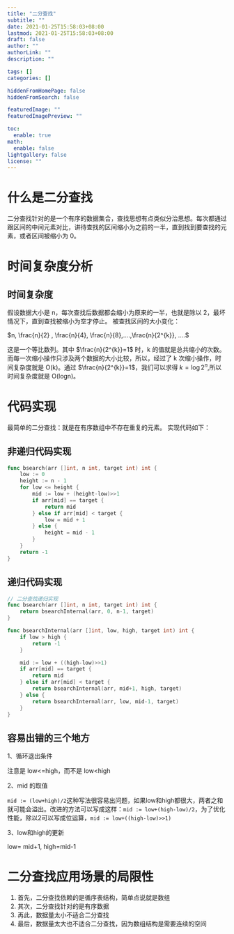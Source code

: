 ```yaml
---
title: "二分查找"
subtitle: ""
date: 2021-01-25T15:58:03+08:00
lastmod: 2021-01-25T15:58:03+08:00
draft: false
author: ""
authorLink: ""
description: ""

tags: []
categories: []

hiddenFromHomePage: false
hiddenFromSearch: false

featuredImage: ""
featuredImagePreview: ""

toc:
  enable: true
math:
  enable: false
lightgallery: false
license: ""
---
```

# 什么是二分查找
二分查找针对的是一个有序的数据集合，查找思想有点类似分治思想。每次都通过跟区间的中间元素对比，讲待查找的区间缩小为之前的一半，直到找到要查找的元素，或者区间被缩小为 0。
# 时间复杂度分析
## 时间复杂度
假设数据大小是 n，每次查找后数据都会缩小为原来的一半，也就是除以 2，最坏情况下，直到查找被缩小为空才停止。
被查找区间的大小变化：

$n, \frac{n}{2} , \frac{n}{4}, \frac{n}{8},....,\frac{n}{2^{k}}, ....$

这是一个等比数列。其中 $\frac{n}{2^{k}}=1$ 时，k 的值就是总共缩小的次数。而每一次缩小操作只涉及两个数据的大小比较，所以，经过了 k 次缩小操作，时间复杂度就是 O(k)。通过 $\frac{n}{2^{k}}=1$，我们可以求得 $k=\log2^{n}$,所以时间复杂度就是 O(logn)。
# 代码实现
最简单的二分查找：就是在有序数组中不存在重复的元素。
实现代码如下：
## 非递归代码实现
```go
func bsearch(arr []int, n int, target int) int {
	low := 0
	height := n - 1
	for low <= height {
		mid := low + (height-low)>>1
		if arr[mid] == target {
			return mid
		} else if arr[mid] < target {
			low = mid + 1
		} else {
			height = mid - 1
		}
	}
	return -1
}
```

## 递归代码实现
```go
// 二分查找递归实现
func bsearch(arr []int, n int, target int) int {
	return bsearchInternal(arr, 0, n-1, target)
}

func bsearchInternal(arr []int, low, high, target int) int {
	if low > high {
		return -1
	}

	mid := low + ((high-low)>>1)
	if arr[mid] == target {
		return mid
	} else if arr[mid] < target {
		return bsearchInternal(arr, mid+1, high, target)
	} else {
		return bsearchInternal(arr, low, mid-1, target)
	}
}
```
## 容易出错的三个地方

1、循环退出条件

注意是 low<=high，而不是 low<high

2、mid 的取值

`mid := (low+high)/2`这种写法很容易出问题，如果low和high都很大，两者之和就可能会溢出。改进的方法可以写成这样：`mid := low+(high-low)/2`，为了优化性能，除以2可以写成位运算，`mid := low+((high-low)>>1)`

3、low和high的更新

low= mid+1, high=mid-1

# 二分查找应用场景的局限性
1.  首先，二分查找依赖的是循序表结构，简单点说就是数组
2. 其次，二分查找针对的是有序数据
3. 再此，数据量太小不适合二分查找
4. 最后，数据量太大也不适合二分查找，因为数组结构是需要连续的空间
